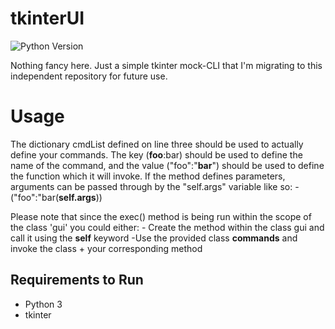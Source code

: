 # tkinterUI
![Python Version](https://img.shields.io/static/v1?label=Python&message=3.9.1&color=informational) 

Nothing fancy here. Just a simple tkinter mock-CLI that I'm migrating to this independent repository for future use.

# Usage

The dictionary cmdList defined on line three should be used to actually define your commands. The key (**foo**:bar) should be used to define the name of the command, and the value ("foo":"**bar**") should be used to define the function which it will invoke. If the method defines parameters, arguments can be passed through by the "self.args" variable like so:
    - ("foo":"bar(**self.args**))

Please note that since the exec() method is being run within the scope of the class 'gui' you could either:
    - Create the method within the class gui and call it using the **self** keyword
    -Use the provided class **commands** and invoke the class + your corresponding method

## Requirements to Run

- Python 3
- tkinter

